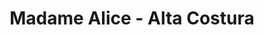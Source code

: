 ---
title: "Madame Alice - Alta Costura"
url: /ciudad-de-mexico/madame-alice-alta-costura/
shop: sastre
---